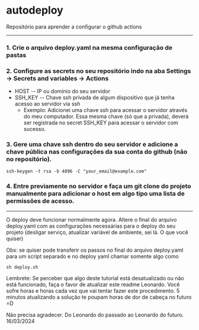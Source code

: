# autodeploy
Repositório para aprender a configurar o github actions

---
### 1. Crie o arquivo deploy.yaml na mesma configuração de pastas
### 2. Configure as secrets no seu repositório indo na aba Settings -> Secrets and variables -> Actions
  - HOST -- IP ou domínio do seu servidor
  - SSH_KEY -- Chave ssh privada de algum dispositivo que já tenha acesso ao servidor via ssh
	  - Exemplo: Adicionei uma chave ssh para acessar o servidor através do meu computador. Essa mesma chave (só que a privada), deverá ser registrada no secret SSH_KEY para acessar o servidor com sucesso.
### 3. Gere uma chave ssh dentro do seu servidor e adicione a chave pública nas configurações da sua conta do github (não no repositório).
```
ssh-keygen -t rsa -b 4096 -C "your_email@example.com"
```
### 4. Entre previamente no servidor e faça um git clone do projeto manualmente para adicionar o host em algo tipo uma lista de permissões de acesso.
---
O deploy deve funcionar normalmente agora.
Altere o final do arquivo deploy.yaml com as configurações necessárias para o deploy do seu projeto (desligar serviço, atualizar variável de ambiente, sei lá. O que você quiser)

Obs: se quiser pode transferir os passos no final do arquivo deploy.yaml para um script separado e no deploy yaml chamar somente algo como
```
sh deploy.sh
```

Lembrete: Se perceber que algo deste tutorial está desatualizado ou não está funcionado, faça o favor de atualizar este readme Leonardo. Você sofre horas e horas cada vez que vai tentar fazer este procedimento. 5 minutos atualizando a solução te poupam horas de dor de cabeça no futuro =D

Não precisa agradecer. Do Leonardo do passado ao Leonardo do futuro.
16/03/2024
